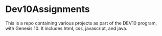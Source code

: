 # Dev10Assignments
This is a repo containing various projects as part of the DEV10 program, with Genesis 10. It includes html, css, javascript, and java.
